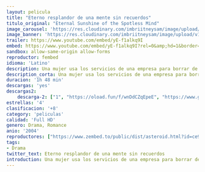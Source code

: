 ```yaml
---
layout: pelicula
title: "Eterno resplandor de una mente sin recuerdos"
titulo_original: "Eternal Sunshine of the Spotless Mind"
image_carousel: 'https://res.cloudinary.com/imbriitneysam/image/upload/v1545350205/eterno-poster-min.jpg'
image_banner: 'https://res.cloudinary.com/imbriitneysam/image/upload/v1545350205/eternal-banner-min.jpg'
trailer: https://www.youtube.com/embed/yE-f1alkq9I
embed: https://www.youtube.com/embed/yE-f1alkq9I?rel=0&amp;hd=1&border=0&wmode=opaque&enablejsapi=1&modestbranding=1&controls=1&showinfo=1
sandbox: allow-same-origin allow-forms
reproductor: fembed
idioma: 'Latino'
description: Una mujer usa los servicios de una empresa para borrar de su memoria todo recuerdo de su ex pareja. Ofendido, el hombre intenta hacer lo mismo que ella, pero el proceso no sucede según lo esperado y el protagonista debe atravesar la gigantesca marea de recuerdos de su propio cerebro para recomponer las cosas.
description_corta: Una mujer usa los servicios de una empresa para borrar de su memoria todo recuerdo de su ex pareja. Ofendido, el hombre intenta hacer lo mismo que ella, pero el proceso no sucede según lo esperado y el protagonista debe...
duracion: '1h 48 min'
descargas: 'yes'
descargas2:
    descarga-2: ["1", "https://oload.fun/f/wnDdCZqEpeE", "https://www.google.com/s2/favicons?domain=www.rapidvideo.com","RapidVideo","https://res.cloudinary.com/imbriitneysam/image/upload/v1541473684/mexico.png", "Latino", "Full HD"]
estrellas: '4'
clasificacion: '+8'
category: 'peliculas'
calidad: 'Full HD'
genero: Drama, Romance
anio: '2004'
reproductores: ["https://www.zembed.to/public/dist/asteroid.html?id=ce9897946e5b630d717baa210821e2f3&title=Eternal%20Sunshine%20of%20the%20Spotless%20Mind","https://uqload.com/embed-ug3n5o0jv561.html"]
tags:
- Drama
twitter_text: Eterno resplandor de una mente sin recuerdos
introduction: Una mujer usa los servicios de una empresa para borrar de su memoria todo recuerdo de su ex pareja. Ofendido, el hombre intenta hacer lo mismo que ella, pero el proceso no sucede según lo esperado y el protagonista debe...
---
```



 







